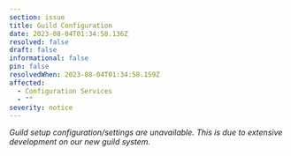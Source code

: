 ```yaml
---
section: issue
title: Guild Configuration
date: 2023-08-04T01:34:58.136Z
resolved: false
draft: false
informational: false
pin: false
resolvedWhen: 2023-08-04T01:34:58.159Z
affected:
  - Configuration Services
  - ""
severity: notice
---
```

*Guild setup configuration/settings are unavailable. This is due to extensive development on our new guild system.*